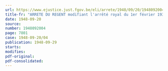 ```yaml
---
url: https://www.ejustice.just.fgov.be/eli/arrete/1948/09/20/1948092004/justel
title-fr: "ARRETE DU REGENT modifiant l'arrêté royal du 1er février 1935 relatif au paiement des pensions à l'intervention de [LA POSTE]"
date: 1948-09-20
source:
number: 1948092004
page: 7801
case: 1948-09-20/04
publication: 1948-09-29
starts:
modifies:
pdf-original:
pdf-consolidated:
---
```


